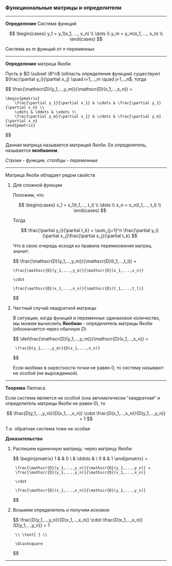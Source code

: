 ### Функциональные матрицы и определители

---

**Определение** Система функций

$$
    \begin{cases}
        y_1 = y_1(x_1, ..., x_n) \\
        \dots \\
        y_m = y_m(x_1, ..., x_n) \\
    \end{cases}
$$

Система из $m$ функций от $n$ переменных

---

**Определение** матрица Якоби

Пусть в $D \subset \R^n$ (область определения функции) существуют $\frac{\partial y_i}{\partial x_j} \quad i=1,...,m \quad j=1,..,n$, тогда

$$
    \frac{\mathscr{D}(y_1,...,y_m)}{\mathscr{D}(x_1,...,x_n)} =

    \begin{pmatrix}
        \frac{\partial y_1}{\partial x_1} & \cdots & \frac{\partial y_1}{\partial x_n} \\
        \vdots & \ddots & \vdots \\
        \frac{\partial y_m}{\partial x_1} & \cdots & \frac{\partial y_m}{\partial x_n}
    \end{pmatrix}
$$

Данная матрица называется матрицей Якоби. Ее определитель, называется **якобианом**.

_Строки - функции, столбцы - переменные_

---

Матрица Якоби обладает рядом свойств

1. Для сложной функции

   Положим, что

   $$
       \begin{cases}
           x_1 = x_1(t_1,..., t_l) \\
           \dots \\
           x_n = x_n(t_1,..., t_l) \\
       \end{cases}
   $$

   Тогда

   $$
       \frac{\partial y_i}{\partial t_k} = \sum_{j=1}^n \frac{\partial y_i}{\partial x_j}\frac{\partial x_j}{\partial t_k}
   $$

   Что в свою очередь исходя из правила перемножения матриц значит:

   $$
       \frac{\mathscr{D}(y_1,...,y_m)}{\mathscr{D}(t_1,...,t_l)} =

       \frac{\mathscr{D}(y_1,...,y_m)}{\mathscr{D}(x_1,...,x_n)}

       \cdot

       \frac{\mathscr{D}(x_1,...,x_n)}{\mathscr{D}(t_1,...,t_l)}
   $$

1. Частный случай квадратной матрицы

   В ситуации, когда функций и переменных одинаковое количество, мы можем вычислить **Якобиан** - определитель матрицы Якоби (обозначается через обычную $D$)

   $$
       \det\frac{\mathscr{D}(y_1,...,y_m)}{\mathscr{D}(x_1,...,x_n)} =

        \frac{D(y_1,...,y_m)}{D(x_1,...,x_n)}
   $$

   Если якобиан в окрестности точки не равен 0, то систему называют не особой (не вырожденной).

---

**Теорема** Лапласа

Если система является не особой (она автоматически "квадратная" и определитель матрицы Якоби не равен 0), то

$$
    \frac{D(y_1,...,y_n)}{D(x_1,...,x_n)} \cdot \frac{D(x_1,...,x_n)}{D(y_1,...,y_n)} = 1
$$

Т.е. обратная система тоже не особая

**Доказательство**

1. Распишем единичную матрицу, через матрицу Якоби:

    $$
        \begin{pmatrix}
            1 & & 0 \\
            & \ddots & \\ 
            0 & & 1
        \end{pmatrix} = 

        \frac{\mathscr{D}(y_1,...,y_n)}{\mathscr{D}(y_1,...,y_n)} = 
        \frac{\mathscr{D}(y_1,...,y_n)}{\mathscr{D}(x_1,...,x_n)}
        
        \cdot

        \frac{\mathscr{D}(x_1,...,x_n)}{\mathscr{D}(y_1,...,y_n)}
    $$

2. Возьмем определитель и получим искомое

    $$
        \frac{D(y_1,...,y_n)}{D(x_1,...,x_n)} \cdot \frac{D(x_1,...,x_n)}{D(y_1,...,y_n)} = 1

        \\ \text{ } \\

        \blacksquare
    $$

---